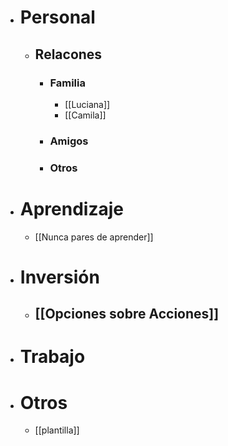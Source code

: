 - # Personal
	- ## Relacones
		- ### Familia
			- [[Luciana]]
			- [[Camila]]
		- ### Amigos
		- ### Otros
- # Aprendizaje
	- [[Nunca pares de aprender]]
- # Inversión
	- ## [[Opciones sobre Acciones]]
- # Trabajo
- # Otros
	- [[plantilla]]